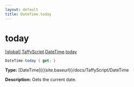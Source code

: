 ```yaml
---
layout: default
title: DateTime.today
---
```


# today

[\[global\]]({{site.baseurl}}/docs/).[TaffyScript]({{site.baseurl}}/docs/TaffyScript/).[DateTime]({{site.baseurl}}/docs/TaffyScript/DateTime/).[today]({{site.baseurl}}/docs/TaffyScript/DateTime/today/)

```cs
DateTime.today { get; }
```

**Type:** [DateTime]({{site.baseurl}}/docs/TaffyScript/DateTime

**Description:** Gets the current date.
